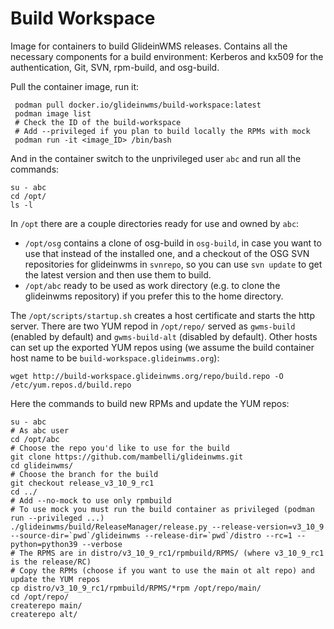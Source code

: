 <!--
SPDX-FileCopyrightText: 2020 Fermi Research Alliance, LLC
SPDX-License-Identifier: Apache-2.0
-->

# Build Workspace

Image for containers to build GlideinWMS releases.
Contains all the necessary components for a build environment:
Kerberos and kx509 for the authentication, Git, SVN, rpm-build, and osg-build.

Pull the container image, run it:
```commandline
 podman pull docker.io/glideinwms/build-workspace:latest
 podman image list
 # Check the ID of the build-workspace
 # Add --privileged if you plan to build locally the RPMs with mock
 podman run -it <image_ID> /bin/bash
```
And in the container switch to the unprivileged user `abc` and run all the commands:
```commandline
su - abc
cd /opt/
ls -l
```

In `/opt` there are a couple directories ready for use and owned by `abc`:
- `/opt/osg` contains a clone of osg-build in `osg-build`, in case you want to use that instead of the installed one,
and a checkout of the OSG SVN repositories for glideinwms in `svnrepo`, so you can use `svn update` to get the latest
version and then use them to build.
- `/opt/abc` ready to be used as work directory (e.g. to clone the glideinwms repository) if you prefer
this to the home directory.

The `/opt/scripts/startup.sh` creates a host certificate and starts the http server.
There are two YUM repod in `/opt/repo/` served as `gwms-build` (enabled by default) and `gwms-build-alt` (disabled by default).
Other hosts can set up the exported YUM repos using (we assume the build container host name to
be `build-workspace.glideinwms.org`): 
```commandline
wget http://build-workspace.glideinwms.org/repo/build.repo -O /etc/yum.repos.d/build.repo
```

Here the commands to build new RPMs and update the YUM repos:
```commandline
su - abc
# As abc user
cd /opt/abc
# Choose the repo you'd like to use for the build
git clone https://github.com/mambelli/glideinwms.git
cd glideinwms/
# Choose the branch for the build
git checkout release_v3_10_9_rc1
cd ../
# Add --no-mock to use only rpmbuild
# To use mock you must run the build container as privileged (podman run --privileged ...)
./glideinwms/build/ReleaseManager/release.py --release-version=v3_10_9 --source-dir=`pwd`/glideinwms --release-dir=`pwd`/distro --rc=1 --python=python39 --verbose
# The RPMS are in distro/v3_10_9_rc1/rpmbuild/RPMS/ (where v3_10_9_rc1 is the release/RC)
# Copy the RPMs (choose if you want to use the main ot alt repo) and update the YUM repos
cp distro/v3_10_9_rc1/rpmbuild/RPMS/*rpm /opt/repo/main/
cd /opt/repo/
createrepo main/
createrepo alt/
```

